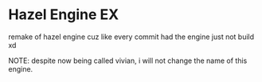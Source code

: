 # Hazel Engine EX

remake of hazel engine cuz like every commit had the engine just not build xd

NOTE: despite now being called vivian, i will not change the name of this engine.

